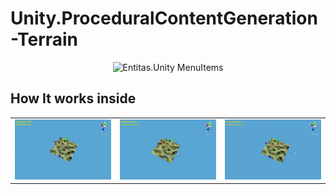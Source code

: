 # Unity.ProceduralContentGeneration-Terrain
<p align="center">
    <img src="./.readme-images/PCG.Terrain.gif" alt="Entitas.Unity MenuItems" width="640" height="400">
</p>

## How It works inside
| | | |
|:---:|:---:|:---:|
| ![Runtime Terrain generation](./.readme-images/HowItWorksInside1.gif) | ![Runtime Terrain generation](./.readme-images/HowItWorksInside2.gif) | ![Runtime Terrain generation](./.readme-images/HowItWorksInside3.gif) |
